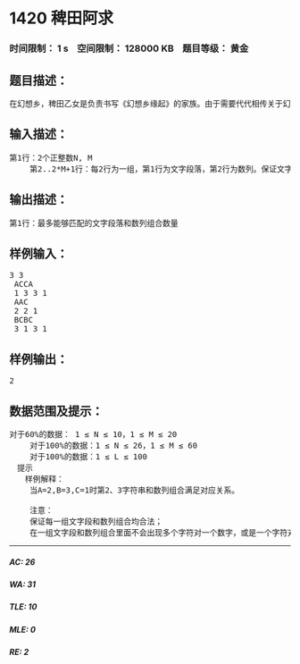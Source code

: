 # 1420 稗田阿求   
### 时间限制： 1 s&nbsp;&nbsp;&nbsp;&nbsp;空间限制： 128000 KB&nbsp;&nbsp;&nbsp;&nbsp;题目等级： 黄金  
## 题目描述：  

<pre>
在幻想乡，稗田乙女是负责书写《幻想乡缘起》的家族。由于需要代代相传关于幻想乡的记忆，稗田乙女采用了一些特殊的记录方式。对于相同重复的文字，稗田乙女会用一个数字来代替，然后用一个数列来表示一个段文字。比如1代表"A"，2代表"C"，那么{1,2}就代表"AC"，{2,1,2}就代表"CAC"。不过由于年代过于久远，到阿求时已经是第九代稗田乙女，所以难免会出现错误。现在阿求有N个数字(1..N)和N个字符('A'..第N个字母)，以及一些以前传承下来的M组文字段和对应的数列。每一组文字段和数列相互对应，文字的第i个字符对应着数列的第i项。阿求想要知道怎样安排N个数字和字符的对应关系，能够使组数尽可能多的文字段和数列组合满足该对应关系。数字和字符间一一对应，不会出现多对一或一对多的情况。
</pre>
  
  
## 输入描述：  

<pre>
第1行：2个正整数N, M  
 　　第2..2*M+1行：每2行为一组，第1行为文字段落，第2行为数列。保证文字段落的字符数L等于数列数字个数L，且均在1..N。文字段落只包含大写字母
</pre>
  
  
## 输出描述：  

<pre>
第1行：最多能够匹配的文字段落和数列组合数量
</pre>
  
  
## 样例输入：  

<pre>
3 3  
 ACCA  
 1 3 3 1   
 AAC  
 2 2 1  
 BCBC  
 3 1 3 1
</pre>
  
  
## 样例输出：  

<pre>
2
</pre>
  
  
## 数据范围及提示：  

<pre>
对于60%的数据： 1 ≤ N ≤ 10，1 ≤ M ≤ 20  
 　　对于100%的数据：1 ≤ N ≤ 26，1 ≤ M ≤ 60  
 　　对于100%的数据：1 ≤ L ≤ 100  
　提示  
　　样例解释：  
 　　当A=2,B=3,C=1时第2、3字符串和数列组合满足对应关系。  
  
 　　注意：  
 　　保证每一组文字段和数列组合均合法；  
 　　在一组文字段和数列组合里面不会出现多个字符对一个数字，或是一个字符对多个数字的情况。
</pre>
  
  
***  

##### AC: 26  
##### WA: 31  
##### TLE: 10  
##### MLE: 0  
##### RE: 2  
